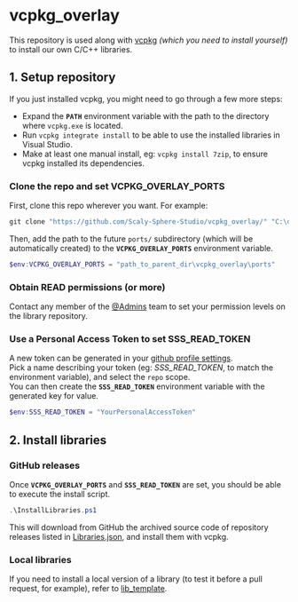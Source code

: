 # vcpkg_overlay
This repository is used along with [vcpkg](https://github.com/microsoft/vcpkg) _(which you need to install yourself)_ to install our own C/C++ libraries.<br/>

## 1. Setup repository
If you just installed vcpkg, you might need to go through a few more steps:
- Expand the **`PATH`** environment variable with the path to the directory where `vcpkg.exe` is located.
- Run `vcpkg integrate install` to be able to use the installed libraries in Visual Studio.
- Make at least one manual install, eg: `vcpkg install 7zip`, to ensure vcpkg installed its dependencies.

### Clone the repo and set VCPKG_OVERLAY_PORTS
First, clone this repo wherever you want. For example:
```ps1
git clone "https://github.com/Scaly-Sphere-Studio/vcpkg_overlay/" "C:\dev\vcpkg_overlay"
```
Then, add the path to the future `ports/` subdirectory (which will be automatically created) to the **`VCPKG_OVERLAY_PORTS`** environment variable.<br/>
```ps1
$env:VCPKG_OVERLAY_PORTS = "path_to_parent_dir\vcpkg_overlay\ports"
```

### Obtain READ permissions (or more)
Contact any member of the [@Admins](https://github.com/orgs/Scaly-Sphere-Studio/teams/admins/members) team to set your permission levels on the library repository.<br/>

### Use a Personal Access Token to set SSS_READ_TOKEN
A new token can be generated in your [github profile settings](https://github.com/settings/tokens).<br/>
Pick a name describing your token (eg: _SSS_READ_TOKEN_, to match the environment variable), and select the `repo` scope.<br/>
You can then create the **`SSS_READ_TOKEN`** environment variable with the generated key for value.<br/>
```ps1
$env:SSS_READ_TOKEN = "YourPersonalAccessToken"
```

## 2. Install libraries
### GitHub releases
Once **`VCPKG_OVERLAY_PORTS`** and **`SSS_READ_TOKEN`** are set, you should be able to execute the install script.<br/>
```ps1
.\InstallLibraries.ps1
```
This will download from GitHub the archived source code of repository releases listed in [Libraries.json](./Libraries.json), and install them with vcpkg.<br/>

### Local libraries
If you need to install a local version of a library (to test it before a pull request, for example), refer to [lib_template](https://github.com/Scaly-Sphere-Studio/lib_template#ii-install-vcpkg-scripts).

